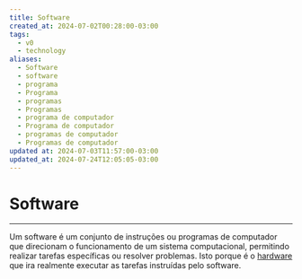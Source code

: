 ```yaml
---
title: Software
created_at: 2024-07-02T00:28:00-03:00
tags:
  - v0
  - technology
aliases:
  - Software
  - software
  - programa
  - Programa
  - programas
  - Programas
  - programa de computador
  - Programa de computador
  - programas de computador
  - Programas de computador
updated at: 2024-07-03T11:57:00-03:00
updated_at: 2024-07-24T12:05:05-03:00
---
```

# Software
---

Um software é um conjunto de instruções ou programas de computador que direcionam o funcionamento de um sistema computacional, permitindo realizar tarefas específicas ou resolver problemas. Isto porque é o [hardware](2024-07-02-Hardware.md) que ira realmente executar as tarefas instruídas pelo software.